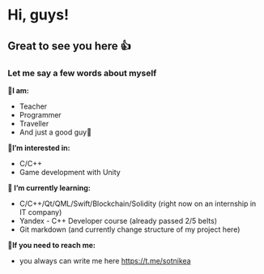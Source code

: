 # Hi, guys!
## Great to see you here 👍
### Let me say a few words about myself 

💬**I am:**  
- Teacher
- Programmer
- Traveller  
- And just a good guy👨

**👀I’m interested in:**
- C/C++
- Game development with Unity

**🌱 I’m currently learning:**
- C/C++/Qt/QML/Swift/Blockchain/Solidity (right now on an internship in IT company)
- Yandex - C++ Developer course (already passed 2/5 belts)
- Git markdown (and currently change structure of my project here)

**🔎If you need to reach me:**   
- you always can write me here https://t.me/sotnikea
